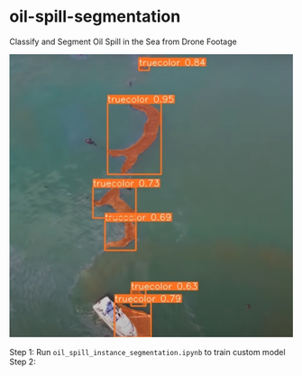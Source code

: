 # oil-spill-segmentation
Classify and Segment Oil Spill in the Sea from Drone Footage

![Oil Spill in Sea](https://github.com/tim3in/oil-spill-segmentation/blob/main/oil-spill-predection.jpg?raw=true)

Step 1: Run ``` oil_spill_instance_segmentation.ipynb ``` to train custom model
Step 2: 
